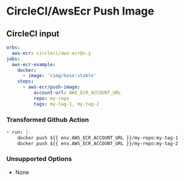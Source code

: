 # CircleCI/AwsEcr Push Image

## CircleCI input

```yaml
orbs:
  aws-ecr: circleci/aws-ecr@x.y
jobs:
  aws-ecr-example:
    docker:
      - image: 'cimg/base:stable'
    steps:
      - aws-ecr/push-image:
          account-url: AWS_ECR_ACCOUNT_URL
          repo: my-repo
          tags: my-tag-1, my-tag-2
```

### Transformed Github Action

```yaml
- run: |-
    docker push ${{ env.AWS_ECR_ACCOUNT_URL }}/my-repo:my-tag-1
    docker push ${{ env.AWS_ECR_ACCOUNT_URL }}/my-repo:my-tag-2
```

### Unsupported Options

- None
